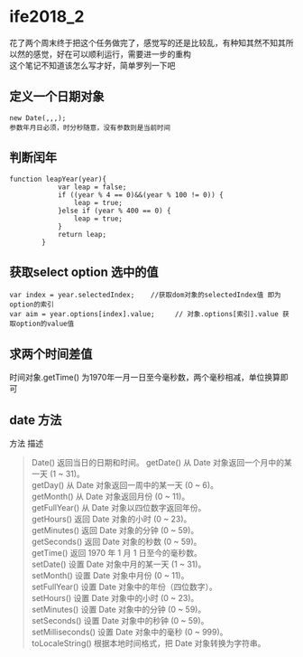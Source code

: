 # ife2018_2
花了两个周末终于把这个任务做完了，感觉写的还是比较乱，有种知其然不知其所以然的感觉，好在可以顺利运行，需要进一步的重构  
这个笔记不知道该怎么写才好，简单罗列一下吧 
## 定义一个日期对象
```
new Date(,,,);
参数年月日必须，时分秒随意，没有参数则是当前时间
```
## 判断闰年
```
function leapYear(year){
			var leap = false;
			if ((year % 4 == 0)&&(year % 100 != 0)) {
				leap = true;
			}else if (year % 400 == 0) {
				leap = true;
			}
			return leap;
		}
 ```
 ## 获取select option 选中的值
 ```
 var index = year.selectedIndex;    //获取dom对象的selectedIndex值 即为option的索引
 var aim = year.options[index].value;     // 对象.options[索引].value 获取option的value值
 ```
 ## 求两个时间差值
 时间对象.getTime() 为1970年一月一日至今毫秒数，两个毫秒相减，单位换算即可
 
 ## date 方法
 方法	描述
> Date()	返回当日的日期和时间。
> getDate()	从 Date 对象返回一个月中的某一天 (1 ~ 31)。  
> getDay()	从 Date 对象返回一周中的某一天 (0 ~ 6)。  
> getMonth()	从 Date 对象返回月份 (0 ~ 11)。  
> getFullYear()	从 Date 对象以四位数字返回年份。  
> getHours()	返回 Date 对象的小时 (0 ~ 23)。  
> getMinutes()	返回 Date 对象的分钟 (0 ~ 59)。  
> getSeconds()	返回 Date 对象的秒数 (0 ~ 59)。  
> getTime()	返回 1970 年 1 月 1 日至今的毫秒数。  
> setDate()	设置 Date 对象中月的某一天 (1 ~ 31)。  
> setMonth()	设置 Date 对象中月份 (0 ~ 11)。  
> setFullYear()	设置 Date 对象中的年份（四位数字）。  
> setHours()	设置 Date 对象中的小时 (0 ~ 23)。  
> setMinutes()	设置 Date 对象中的分钟 (0 ~ 59)。  
> setSeconds()	设置 Date 对象中的秒钟 (0 ~ 59)。  
> setMilliseconds()	设置 Date 对象中的毫秒 (0 ~ 999)。  
> toLocaleString()	根据本地时间格式，把 Date 对象转换为字符串。  

